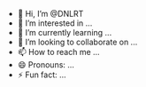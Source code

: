- 👋 Hi, I’m @DNLRT
- 👀 I’m interested in ...
- 🌱 I’m currently learning ...
- 💞️ I’m looking to collaborate on ...
- 📫 How to reach me ...
- 😄 Pronouns: ...
- ⚡ Fun fact: ...

<!---
DNLRT/DNLRT is a ✨ special ✨ repository because its `README.md` (this file) appears on your GitHub profile.
You can click the Preview link to take a look at your changes.
--->
